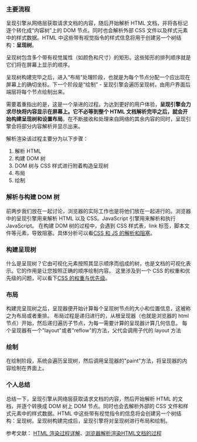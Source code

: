 ### 主要流程

呈现引擎从网络层获取请求文档的内容，随后开始解析 HTML 文档，并将各标记逐个转化成“内容树”上的 DOM 节点。同时也会解析外部 CSS 文件以及样式元素中的样式数据。HTML 中这些带有视觉指令的样式信息将用于创建另一个树结构：**呈现树**。

呈现树包含多个带有视觉属性（如颜色和尺寸）的矩形。这些矩形的排列顺序就是它们将在屏幕上显示的顺序。

呈现树构建完毕之后，进入“布局”处理阶段，也就是为每个节点分配一个应出现在屏幕上的确切坐标。下一个阶段是“绘制” - 呈现引擎会遍历呈现树，由用户界面后端层将每个节点绘制出来。

需要着重指出的是，这是一个渐进的过程。为达到更好的用户体验，**呈现引擎会力求尽快将内容显示在屏幕上。它不必等到整个 HTML 文档解析完毕之后，就会开始构建呈现树和设置布局**。在不断接收和处理来自网络的其余内容的同时，呈现引擎会将部分内容解析并显示出来。

解析渲染该过程主要分为以下步骤：

1. 解析 HTML
2. 构建 DOM 树
3. DOM 树与 CSS 样式进行附着构造呈现树
4. 布局
5. 绘制

### 解析与构建 DOM 树

前两步我们放在一起讨论，浏览器的实际工作也是将他们放在一起进行的。浏览器中的呈现引擎用来解析 HTML 以及 CSS。JavaScript 引擎用来解析和执行 JavaScript。
在构建 DOM 树的过程中，会遇到 CSS 样式表，link 标签，脚本文件等元素，导致阻塞。具体分析可以看[CSS 和 JS 的解析和阻塞]()。

### 构建呈现树

什么是呈现树？它由可视化元素按照其显示顺序而组成的树，也是文档的可视化表示。它的作用是让您按照正确的顺序绘制内容。
这里涉及到一个 CSS 的权重和优先级的问题，可以看下[CSS 的权重与优先级](https://github.com/kkkdb/note/blob/master/HTML%26%26CSS/CSS%E5%92%8CJS%E7%9A%84%E8%A7%A3%E6%9E%90%E5%92%8C%E9%98%BB%E5%A1%9E/index.md)。

### 布局

构建完呈现树之后，呈现器便开始计算每个呈现树节点的大小和位置信息，这被称之为布局或者重排。
布局过程是递归进行的，从根呈现器（也就是浏览器的 html 节点）开始，然后递归遍历子节点，为每一需要计算的呈现器计算几何信息。
每个呈现器有一个"layout"或者"reflow"的方法，父代会调用子代的 layout 方法

### 绘制

在绘制阶段，系统会遍历呈现树，然后调用呈现器的"paint"方法，将呈现器的内容绘制在界面上。

### 个人总结

总结一下，呈现引擎从网络层获取请求文档的内容，然后开始解析 HTML 的文档，并逐个转换成 DOM 树上 DOM 节点。同时也会去解析外部的 CSS 文件和样式元素中的样式数据。HTML 中这些带有视觉指令的信息将会创建另一个树结构：呈现树。呈现树构建完成后，呈现引擎将对呈现树进行布局和绘制。

参考文献： [HTML 渲染过程详解](https://www.cnblogs.com/dojo-lzz/p/3983335.html)、[浏览器解析渲染HTML文档的过程](https://segmentfault.com/a/1190000018652029)
